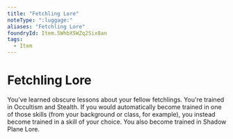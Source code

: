 ```yaml
---
title: "Fetchling Lore"
noteType: ":luggage:"
aliases: "Fetchling Lore"
foundryId: Item.5WhbXSWZq2Six8an
tags:
  - Item
---
```


# Fetchling Lore

You've learned obscure lessons about your fellow fetchlings. You're trained in Occultism and Stealth. If you would automatically become trained in one of those skills (from your background or class, for example), you instead become trained in a skill of your choice. You also become trained in Shadow Plane Lore.
